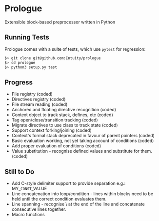 # Prologue
Extensible block-based preprocessor written in Python

## Running Tests
Prologue comes with a suite of tests, which use `pytest` for regression:

```bash
$> git clone git@github.com:Intuity/prologue
$> cd prologue
$> python3 setup.py test
```

## Progress
 * File registry (coded)
 * Directives registry (coded)
 * File stream reading (coded)
 * Anchored and floating directive recognition (coded)
 * Context object to track stack, defines, etc (coded)
 * Tag open/close/transition tracking (coded)
 * Migrate directives to use class to track state (coded)
 * Support context forking/joining (coded)
 * Context's formal stack deprecated in favour of parent pointers (coded)
 * Basic evaluation working, not yet taking account of conditions (coded)
 * Add proper evaluation of conditions (coded)
 * Value substitution - recognise defined values and substitute for them. (coded)

## Still to Do
 * Add C-style delimiter support to provide separation e.g.: MY_``CONST``_VALUE
 * Line concatenation into loop/condition - lines within blocks need to be held until the correct condition evaluates them.
 * Line spanning - recognise \ at the end of the line and concatenate consecutive lines together.
 * Macro functions

